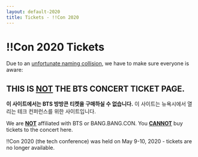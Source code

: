 ```yaml
---
layout: default-2020
title: Tickets - !!Con 2020
---
```


# !!Con 2020 Tickets

Due to an <a href="https://twitter.com/bts_bighit/status/1248265665623908352">unfortunate naming collision</a>, we have to make sure everyone is aware:

## THIS IS <u>NOT</u> THE BTS CONCERT TICKET PAGE.

<!--You cannot buy BTS concert tickets here. This page is for a tech conference in NYC.-->
<b>이 사이트에서는 BTS 방방콘 티켓을 구매하실 수 없습니다.</b> 이 사이트는 뉴욕시에서 열리는 테크 컨퍼런스를 위한 사이트입니다.

We are <u><strong>NOT</strong></u> affiliated with BTS or BANG.BANG.CON. You <u><strong>CANNOT</strong></u> buy tickets to the concert here.

!!Con 2020 (the tech conference) was held on May 9-10, 2020 - tickets are no longer available.

